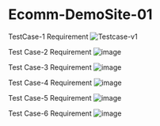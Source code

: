 # Ecomm-DemoSite-01
TestCase-1 Requirement
![Testcase-v1](https://github.com/GauravJ96/Ecomm-DemoSite-01/assets/91626540/2acb140f-489e-4a5c-b0fe-0eca91274214)

Test Case-2 Requirement
![image](https://github.com/GauravJ96/Ecomm-DemoSite-01/assets/91626540/bbfd3756-e502-4e41-84f1-9e4366c6c6f9)

Test Case-3 Requirement
![image](https://github.com/GauravJ96/Ecomm-DemoSite-Automation/assets/91626540/1df6a829-678a-4437-aa03-e9b949cdc8f3)

Test Case-4 Requirement
![image](https://github.com/GauravJ96/Ecomm-DemoSite-Automation/assets/91626540/ef4fe0c2-2809-46d4-bfac-6eea94121288)

Test Case-5 Requirement
![image](https://github.com/GauravJ96/Ecomm-DemoSite-Automation/assets/91626540/0d81a5ad-b6c7-4bdc-8dd3-bb4c08aee8ed)

Test Case-6 Requirement
![image](https://github.com/GauravJ96/Ecomm-DemoSite-Automation/assets/91626540/3a08d378-270a-4610-b43f-859de42d65d7)
